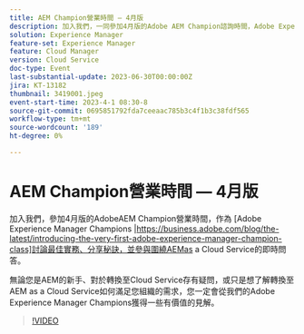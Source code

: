 ```yaml
---
title: AEM Champion營業時間 — 4月版
description: 加入我們，一同參加4月版的Adobe AEM Champion諮詢時間，Adobe Experience Manager Champion小組將討論最佳實務、分享秘訣，並參與圍繞AEMas a Cloud Service的即時問答。 無論您是AEM的新手、對於轉換至Cloud Service存有疑問，或只是想了解轉換至AEM as a Cloud Service如何滿足您組織的需求，您一定會從我們的Adobe Experience Manager Champions獲得一些有價值的見解。
solution: Experience Manager
feature-set: Experience Manager
feature: Cloud Manager
version: Cloud Service
doc-type: Event
last-substantial-update: 2023-06-30T00:00:00Z
jira: KT-13182
thumbnail: 3419001.jpeg
event-start-time: 2023-4-1 08:30-8
source-git-commit: 0695851792fda7ceeaac785b3c4f1b3c38fdf565
workflow-type: tm+mt
source-wordcount: '189'
ht-degree: 0%

---
```



# AEM Champion營業時間 — 4月版

加入我們，參加4月版的AdobeAEM Champion營業時間，作為 [Adobe Experience Manager Champions |https://business.adobe.com/blog/the-latest/introducing-the-very-first-adobe-experience-manager-champion-class]討論最佳實務、分享秘訣，並參與圍繞AEMas a Cloud Service的即時問答。

無論您是AEM的新手、對於轉換至Cloud Service存有疑問，或只是想了解轉換至AEM as a Cloud Service如何滿足您組織的需求，您一定會從我們的Adobe Experience Manager Champions獲得一些有價值的見解。

>[!VIDEO](https://video.tv.adobe.com/v/3419001/?learn=on)

